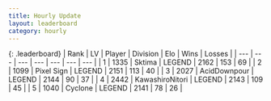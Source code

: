 ```yaml
---
title: Hourly Update
layout: leaderboard
category: hourly
---
```


{: .leaderboard}
| Rank | LV | Player | Division | Elo | Wins | Losses |
| --- | --- | --- | --- | --- | --- | --- |
| <span data-change="0">1</span> | 1335 | <span title="ID: 353063">Sktima</span> | LEGEND | <span data-change="0">2162</span> | <span data-change="0">153</span> | <span data-change="0">69</span> |
| <span data-change="0">2</span> | 1099 | <span title="ID: 568882">Pixel Sign</span> | LEGEND | <span data-change="0">2151</span> | <span data-change="0">113</span> | <span data-change="0">40</span> |
| <span data-change="0">3</span> | 2027 | <span title="ID: 304661">AcidDownpour</span> | LEGEND | <span data-change="0">2144</span> | <span data-change="0">90</span> | <span data-change="0">37</span> |
| <span data-change="0">4</span> | 2442 | <span title="ID: 164871">KawashiroNitori</span> | LEGEND | <span data-change="0">2143</span> | <span data-change="0">109</span> | <span data-change="0">45</span> |
| <span data-change="0">5</span> | 1040 | <span title="ID: 92077">Cyclone</span> | LEGEND | <span data-change="0">2141</span> | <span data-change="0">78</span> | <span data-change="0">26</span> |
